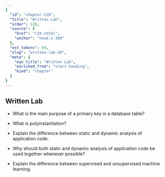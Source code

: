 ```yaml
---
{
  "id": "chapter-228",
  "title": "Written Lab",
  "order": 228,
  "source": {
    "href": "c20.xhtml",
    "anchor": "head-2-360"
  },
  "est_tokens": 69,
  "slug": "written-lab-20",
  "meta": {
    "nav_title": "Written Lab",
    "enriched_from": "start-heading",
    "kind": "chapter"
  }
}
---
```

## Written Lab

- What is the main purpose of a primary key in a database table?

- What is polyinstantiation?

- Explain the difference between static and dynamic analysis of application code.

- Why should both static and dynamic analysis of application code be used together whenever possible?

- Explain the difference between supervised and unsupervised machine learning.
